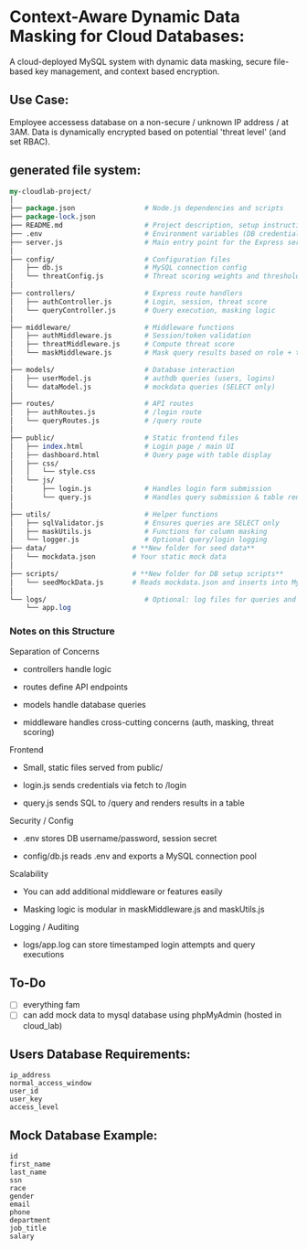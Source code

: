 # Context-Aware Dynamic Data Masking for Cloud Databases:
A cloud-deployed MySQL system with dynamic data masking, secure file-based key management, and context based encryption.

## Use Case:
Employee accessess database on a non-secure / unknown IP address / at 3AM. Data is dynamically encrypted based on potential 'threat level' (and set RBAC).

## generated file system:
```perl
my-cloudlab-project/
│
├── package.json                 # Node.js dependencies and scripts
├── package-lock.json
├── README.md                    # Project description, setup instructions
├── .env                         # Environment variables (DB credentials, secrets)
├── server.js                    # Main entry point for the Express server
│
├── config/                      # Configuration files
│   ├── db.js                    # MySQL connection config
│   └── threatConfig.js          # Threat scoring weights and thresholds
│
├── controllers/                 # Express route handlers
│   ├── authController.js        # Login, session, threat score
│   └── queryController.js       # Query execution, masking logic
│
├── middleware/                  # Middleware functions
│   ├── authMiddleware.js        # Session/token validation
│   ├── threatMiddleware.js      # Compute threat score
│   └── maskMiddleware.js        # Mask query results based on role + threat
│
├── models/                      # Database interaction
│   ├── userModel.js             # authdb queries (users, logins)
│   └── dataModel.js             # mockdata queries (SELECT only)
│
├── routes/                      # API routes
│   ├── authRoutes.js            # /login route
│   └── queryRoutes.js           # /query route
│
├── public/                      # Static frontend files
│   ├── index.html               # Login page / main UI
│   ├── dashboard.html           # Query page with table display
│   ├── css/
│   │   └── style.css
│   └── js/
│       ├── login.js             # Handles login form submission
│       └── query.js             # Handles query submission & table rendering
│
├── utils/                       # Helper functions
│   ├── sqlValidator.js          # Ensures queries are SELECT only
│   ├── maskUtils.js             # Functions for column masking
│   └── logger.js                # Optional query/login logging
├── data/                     # **New folder for seed data**
│   └── mockdata.json         # Your static mock data
│
├── scripts/                  # **New folder for DB setup scripts**
│   └── seedMockData.js       # Reads mockdata.json and inserts into MySQL
│
└── logs/                        # Optional: log files for queries and login attempts
    └── app.log
```
### Notes on this Structure

Separation of Concerns
- controllers handle logic

- routes define API endpoints

- models handle database queries

- middleware handles cross-cutting concerns (auth, masking, threat scoring)

Frontend

- Small, static files served from public/

- login.js sends credentials via fetch to /login

- query.js sends SQL to /query and renders results in a table

Security / Config

- .env stores DB username/password, session secret

- config/db.js reads .env and exports a MySQL connection pool

Scalability

- You can add additional middleware or features easily

- Masking logic is modular in maskMiddleware.js and maskUtils.js

Logging / Auditing

- logs/app.log can store timestamped login attempts and query executions


## To-Do
- [ ] everything fam
- [ ] can add mock data to mysql database using phpMyAdmin (hosted in cloud_lab)

## Users Database Requirements:
```
ip_address
normal_access_window
user_id
user_key
access_level
```

## Mock Database Example:
```
id
first_name
last_name
ssn
race
gender
email
phone
department
job_title
salary
```

